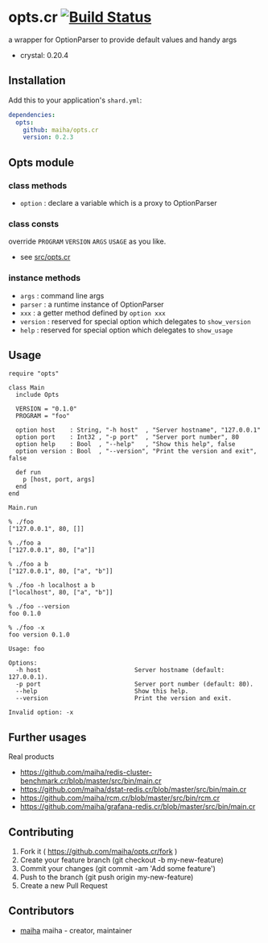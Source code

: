 # opts.cr [![Build Status](https://travis-ci.org/maiha/opts.cr.svg?branch=master)](https://travis-ci.org/maiha/opts.cr)

a wrapper for OptionParser to provide default values and handy args

- crystal: 0.20.4

## Installation

Add this to your application's `shard.yml`:

```yaml
dependencies:
  opts:
    github: maiha/opts.cr
    version: 0.2.3
```

## Opts module

### class methods

- `option` : declare a variable which is a proxy to OptionParser

### class consts

override `PROGRAM` `VERSION` `ARGS` `USAGE` as you like.
- see [src/opts.cr](src/opts.cr)

### instance methods

- `args` : command line args
- `parser` : a runtime instance of OptionParser
- `xxx` : a getter method defined by `option xxx`
- `version` : reserved for special option which delegates to `show_version`
- `help` : reserved for special option which delegates to `show_usage`

## Usage

```crystal
require "opts"

class Main
  include Opts

  VERSION = "0.1.0"
  PROGRAM = "foo"

  option host    : String, "-h host"  , "Server hostname", "127.0.0.1"
  option port    : Int32 , "-p port"  , "Server port number", 80
  option help    : Bool  , "--help"   , "Show this help", false
  option version : Bool  , "--version", "Print the version and exit", false

  def run
    p [host, port, args]
  end
end

Main.run
```

```shell
% ./foo
["127.0.0.1", 80, []]

% ./foo a
["127.0.0.1", 80, ["a"]]

% ./foo a b
["127.0.0.1", 80, ["a", "b"]]

% ./foo -h localhost a b
["localhost", 80, ["a", "b"]]

% ./foo --version
foo 0.1.0

% ./foo -x
foo version 0.1.0

Usage: foo

Options:
  -h host                          Server hostname (default: 127.0.0.1).
  -p port                          Server port number (default: 80).
  --help                           Show this help.
  --version                        Print the version and exit.

Invalid option: -x
```

## Further usages

Real products

- https://github.com/maiha/redis-cluster-benchmark.cr/blob/master/src/bin/main.cr
- https://github.com/maiha/dstat-redis.cr/blob/master/src/bin/main.cr
- https://github.com/maiha/rcm.cr/blob/master/src/bin/rcm.cr
- https://github.com/maiha/grafana-redis.cr/blob/master/src/bin/main.cr

## Contributing

1. Fork it ( https://github.com/maiha/opts.cr/fork )
2. Create your feature branch (git checkout -b my-new-feature)
3. Commit your changes (git commit -am 'Add some feature')
4. Push to the branch (git push origin my-new-feature)
5. Create a new Pull Request

## Contributors

- [maiha](https://github.com/maiha) maiha - creator, maintainer
